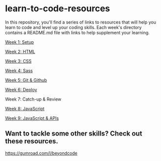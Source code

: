 # learn-to-code-resources

In this repository, you'll find a series of links to resources that will help you learn to code and level up your coding skills. Each week's directory contains a README.md file with links to help supplement your learning.

[Week 1: Setup](https://github.com/codecademy-mentors/learn-to-code-resources/tree/master/setup)

[Week 2: HTML](https://github.com/codecademy-mentors/learn-to-code-resources/tree/master/html)

[Week 3: CSS](https://github.com/codecademy-mentors/learn-to-code-resources/tree/master/css)

[Week 4: Sass](https://github.com/codecademy-mentors/learn-to-code-resources/tree/master/sass)

[Week 5: Git & Github](https://github.com/codecademy-mentors/learn-to-code-resources/tree/master/git-github)

[Week 6: Deploy](https://github.com/codecademy-mentors/learn-to-code-resources/tree/master/deploy)

Week 7: Catch-up & Review

[Week 8: JavaScript](https://github.com/codecademy-mentors/learn-to-code-resources/tree/master/javascript)

[Week 9: JavaScript & APIs](https://github.com/codecademy-mentors/learn-to-code-resources/tree/master/js-and-APIs)

## Want to tackle some other skills? Check out these resources.

https://gumroad.com/l/beyondcode

